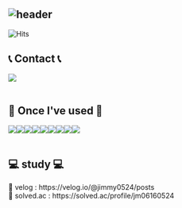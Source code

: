 ![header](https://capsule-render.vercel.app/api?type=wave&color=auto&text=Jimin%20Lim&animation=twinkling&fontSize=70&fontAlign=50&fontAlign=70&height=250)
---
  
![Hits](https://hits.seeyoufarm.com/api/count/incr/badge.svg?url=https%3A%2F%2Fgithub.com%2Fjimmy0524&count_bg=%23F7D0D0&title_bg=%236398C4&icon=github.svg&icon_color=%23F7D0D0&title=github&edge_flat=false)

 
## 📞 Contact 📞
<div style="display:flex; flex-direction:row;">
    <a href="mailto:10jmin04@gmail.com">
        <img src="https://img.shields.io/badge/Gmail-EA4335?style=for-the-badge&logo=Gmail&logoColor=white"> 
    </a>
</div><br>
    
## 🔨 Once I've used 🔨
<div style="display:flex; flex-direction:row;">
    <img src="https://img.shields.io/badge/Java-007396?style=for-the-badge&logo=Java&logoColor=white"> 
    <img src="https://img.shields.io/badge/SpringBoot-6DB33F?style=for-the-badge&logo=spring boot&logoColor=white"> 
    <img src="https://img.shields.io/badge/oracle-F80000?style=for-the-badge&logo=oracle&logoColor=white"> 
    <img src="https://img.shields.io/badge/mysql-4479A1?style=for-the-badge&logo=mysql&logoColor=white"> 
    <br>
    <img src="https://img.shields.io/badge/html5-E34F26?style=flat-square&logo=html5&logoColor=white"> 
    <img src="https://img.shields.io/badge/css-1572B6?style=flat-square&logo=css3&logoColor=white"> 
    <img src="https://img.shields.io/badge/javascript-F7DF1E?style=flat-square&logo=javascript&logoColor=black"> 
    <img src="https://img.shields.io/badge/bootstrap-7952B3?style=flat-square&logo=bootstrap&logoColor=white">
    <img src="https://img.shields.io/badge/python-3776AB?style=flat-square&logo=python&logoColor=white"> 
    <br>
</div><br>

## 💻 study 💻
<div style="display:flex; flex-direction:row;">
    📌 velog : https://velog.io/@jimmy0524/posts <br>
    📌 solved.ac : https://solved.ac/profile/jm06160524
</div><br>

</div>
